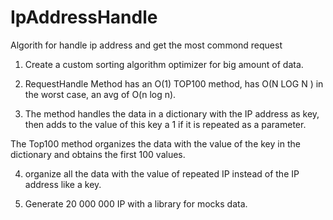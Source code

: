 # IpAddressHandle
Algorith for handle ip address and get the most commond request 




1. Create a custom sorting algorithm optimizer for big amount of data.

2. RequestHandle Method has an O(1)
 TOP100 method, has O(N LOG N ) in the worst case, an avg of O(n log n).

3.  The method handles the data in a dictionary with the IP address as key, then adds to the value of this key a 1 if it is repeated as a parameter.

The Top100 method organizes the data with the value of the key in the dictionary and obtains the first 100 values.

4.  organize all the data with the value of repeated IP instead of the IP address like a key.

5. Generate 20 000 000 IP with a library for mocks data.

